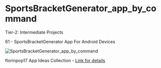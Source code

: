 # SportsBracketGenerator_app_by_command

Tier-2: Intermediate Projects

61 - SportsBracketGenerator App For Android Devices

![SportsBracketGenerator_app_by_command](https://user-images.githubusercontent.com/50905347/132955266-170f810f-d3e6-4e7b-b177-d76989fc419c.jpg)

florinpop17 App Ideas Collection - [Link for details](https://github.com/florinpop17/app-ideas)
